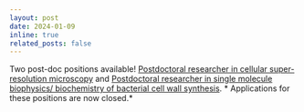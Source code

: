 ```yaml
---
layout: post
date: 2024-01-09
inline: true
related_posts: false
---
```

Two post-doc positions available! [Postdoctoral researcher in cellular super-resolution microscopy](https://warwick-careers.tal.net/vx/appcentre-ext/brand-4/spa-1/candidate/so/pm/1/pl/3/opp/822-Research-Fellow-107971-0124/en-GB) and [Postdoctoral researcher in single molecule biophysics/ biochemistry of bacterial cell wall synthesis](https://warwick-careers.tal.net/vx/appcentre-ext/brand-4/spa-1/candidate/so/pm/1/pl/3/opp/823-Research-Fellow-108072-0124/en-GB). * Applications for these positions are now closed.*
